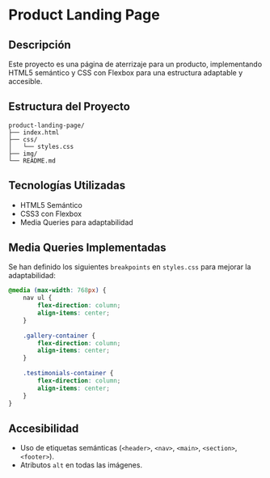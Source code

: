 # Product Landing Page

## Descripción
Este proyecto es una página de aterrizaje para un producto, implementando HTML5 semántico y CSS con Flexbox para una estructura adaptable y accesible.

## Estructura del Proyecto
```
product-landing-page/
├── index.html
├── css/
│   └── styles.css
├── img/
└── README.md
```

## Tecnologías Utilizadas
- HTML5 Semántico
- CSS3 con Flexbox
- Media Queries para adaptabilidad

## Media Queries Implementadas
Se han definido los siguientes `breakpoints` en `styles.css` para mejorar la adaptabilidad:

```css
@media (max-width: 768px) {
    nav ul {
        flex-direction: column;
        align-items: center;
    }
    
    .gallery-container {
        flex-direction: column;
        align-items: center;
    }
    
    .testimonials-container {
        flex-direction: column;
        align-items: center;
    }
}
```

## Accesibilidad
- Uso de etiquetas semánticas (`<header>`, `<nav>`, `<main>`, `<section>`, `<footer>`).
- Atributos `alt` en todas las imágenes.


